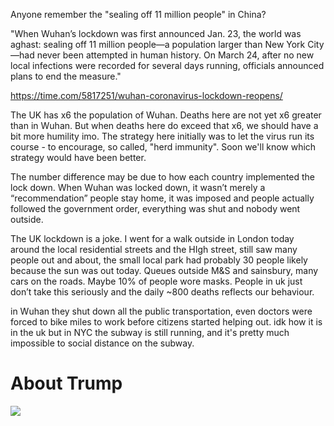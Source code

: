 Anyone remember the "sealing off 11 million people" in China?

"When Wuhan’s lockdown was first announced Jan. 23, the world was aghast: sealing off 11 million people—a population larger than New York City—had never been attempted in human history. On March 24, after no new local infections were recorded for several days running, officials announced plans to end the measure."

https://time.com/5817251/wuhan-coronavirus-lockdown-reopens/

The UK has x6 the population of Wuhan. Deaths here are not yet x6 greater than in Wuhan. But when deaths here do exceed that x6, we should have a bit more humility imo. The strategy here initially was to let the virus run its course - to encourage, so called, "herd immunity". Soon we'll know which strategy would have been better.

The number difference may be due to how each country implemented the lock down. When Wuhan was locked down, it wasn’t merely a “recommendation” people stay home, it was imposed and people actually followed the government order, everything was shut and nobody went outside.

The UK lockdown is a joke. I went for a walk outside in London today around the local residential streets and the HIgh street, still saw many people out and about, the small local park had probably 30 people likely because the sun was out today. Queues outside M&S and sainsbury, many cars on the roads. Maybe 10% of people wore masks. People in uk just don’t take this seriously and the daily ~800 deaths reflects our behaviour.

in Wuhan they shut down all the public transportation, even doctors were forced to bike miles to work before citizens started helping out. idk how it is in the uk but in NYC the subway is still running, and it's pretty much impossible to social distance on the subway.

# About Trump

![](https://i.postimg.cc/Dws6pg1N/image.png)
